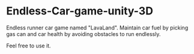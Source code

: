 # Endless-Car-game-unity-3D
Endless runner car game named "LavaLand". Maintain car fuel by picking gas can and car health by avoiding obstacles to run endlessly. 

Feel free to use it. 

